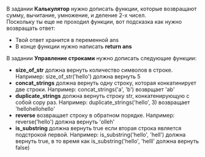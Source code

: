 В задании **Калькулятор** нужно дописать функции, которые возвращают сумму, вычитание, умножение, и деление 2-х чисел.  
Поскольку ты еще не проходил функции, вот подсказка как нужно возвращать ответ:  
- Твой ответ хранится в переменной ans
- В конце функции нужно написать **return ans**


В задании **Управление строками** нужно дописать следующие  функции:
- **size_of_str** должна вернуть количество символов в строке. Например: size_of_str('hello') должна вернуть 5
- **concat_strings** должна вернуть одну строку, которая конкатинирует две строки. Например: concat_strings('a', 'b') возврщает 'ab'
- **duplicate_strings** должна вернуть строку str, конкатенирующую с собой copy раз. Например: duplicate_strings('hello', 3) возвращает 'hellohellohello'
- **reverse** возвращает строку в обратном порядке. Например: reverse('hello') должна вернуть 'olleh'
- **is_substring** должна вернуть true если вторая строка является подстрокой первой. Например: is_substring('hello', 'hell') должна вернуть true, в то время как is_substring('hello', 'helll' должна вернуть false)

